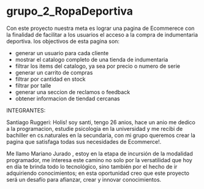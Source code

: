 # grupo_2_RopaDeportiva

Con este proyecto nuestra meta es lograr una pagina de Ecommerece con la finalidad de  facilitar a los usuarios el acceso a la compra de indumentaria deportiva.
 los objectivos de esta pagina son:

- generar un usuario para cada cliente
- mostrar el catalogo completo de una tienda de indumentaria
- filtrar los items del catalogo, ya sea por precio o numero de serie
- generar un carrito de compras
- filtrar por cantidad en stock
- filtrar por talle
- generar una seccion de reclamos o feedback
- obtener informacion de tiendad cercanas

INTEGRANTES: 

Santiago Ruggeri: Holis! soy santi, tengo 26 anios, hace un anio me dedico a la programacion, estudie psicologia en la universidad y me recibi de bachiller en cs.naturales en la secundaria, con mi grupo queremos crear la pagina que satisfaga todas sus necesidades de Ecommerce!.

Me llamo Mariano Jurado , estoy en la etapa de incursión de la modalidad programador, me interesa este camino no solo por la versatilidad que hoy en día te brinda todo lo tecnológico, sino también por el hecho de ir adquiriendo conocimientos; en esta oportunidad creo que este proyecto será un desafío para afianzar, crear y innovar conocimientos.
